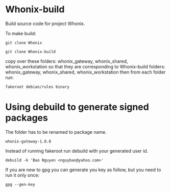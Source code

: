 Whonix-build
============

Build source code for project Whonix.

To make build:

    git clone Whonix

    git clone Whonix-build

copy over these folders: whonix_gateway, whonix_shared, whonix_workstation
so that they are corresponding to Whonix-build folders: whonix_gateway, whonix_shared, 
whonix_workstation
then from each folder run:

    fakeroot debian/rules binary


Using debuild to generate signed packages
=========================================

The folder has to be renamed to package name.

    whonix-gateway-1.0.0

Instead of running fakeroot run debuild with your generated user id.

    debuild -k 'Bao Nguyen <nguybao@yahoo.com>'

If you are new to gpg you can generate you key as follow, but you need to run it only once:

    gpg --gen-key